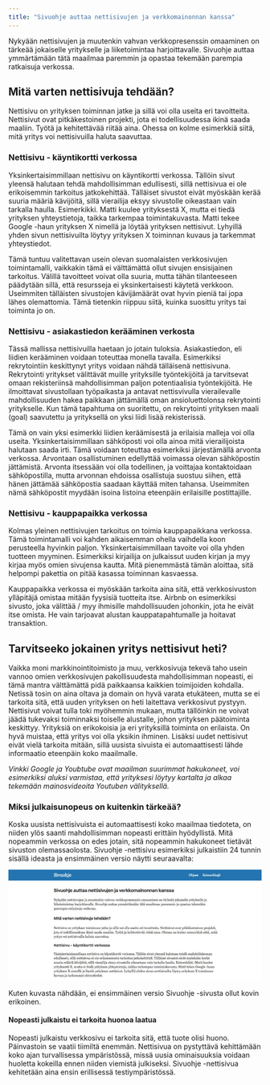 ```yaml
---
title: "Sivuohje auttaa nettisivujen ja verkkomainonnan kanssa"
---
```


Nykyään nettisivujen ja muutenkin vahvan verkkopresenssin omaaminen on tärkeää jokaiselle yritykselle ja liiketoimintaa harjoittavalle. Sivuohje auttaa ymmärtämään tätä maailmaa paremmin ja opastaa tekemään parempia ratkaisuja verkossa. 

## Mitä varten nettisivuja tehdään?

Nettisivu on yrityksen toiminnan jatke ja sillä voi olla useita eri tavoitteita. Nettisivut ovat pitkäkestoinen projekti, jota ei todellisuudessa ikinä saada maaliin. Työtä ja kehitettävää riitää aina. Ohessa on kolme esimerkkiä siitä, mitä yritys voi nettisivuilla haluta saavuttaa. 

### Nettisivu - käyntikortti verkossa

Yksinkertaisimmillaan nettisivu on käyntikortti verkossa. Tällöin sivut yleensä halutaan tehdä mahdollisimman edullisesti, sillä nettisivua ei ole erikoisemmin tarkoitus jatkokehittää. Tälläiset sivustot eivät myöskään kerää suuria määriä kävijöitä, sillä vierailija eksyy sivustolle oikeastaan vain tarkalla haulla. Esimerkikki. Matti kuulee yrityksestä X, mutta ei tiedä yrityksen yhteystietoja, taikka tarkempaa toimintakuvasta. Matti tekee Google -haun yrityksen X nimellä ja löytää yrityksen nettisivut. Lyhyillä yhden sivun nettisivuilta löytyy yrityksen X toiminnan kuvaus ja tarkemmat yhteystiedot.

Tämä tuntuu valitettavan usein olevan suomalaisten verkkosivujen toimintamalli, vaikkakin tämä ei välttämättä ollut sivujen ensisijainen tarkoitus. Välillä tavoitteet voivat olla suuria, mutta tähän tilanteeseen päädytään sillä, että resursseja ei yksinkertaisesti käytetä verkkoon. Useimmiten tälläisten sivustojen kävijämäärät ovat hyvin pieniä tai jopa lähes olemattomia. Tämä tietenkin riippuu siitä, kuinka suosittu yritys tai toiminta jo on. 


### Nettisivu - asiakastiedon kerääminen verkosta

Tässä mallissa nettisivuilla haetaan jo jotain tuloksia. Asiakastiedon, eli liidien kerääminen voidaan toteuttaa monella tavalla. Esimerkiksi rekrytointiin keskittynyt yritys voidaan nähdä tälläisenä nettisivuna. Rekrytointi yritykset välittävät muille yrityksille työntekijöitä ja tarvitsevat omaan rekisteriinsä mahdollisimman paljon potentiaalisia työntekijöitä. He ilmoittavat sivustollaan työpaikasta ja antavat nettisvivulla vierailevalle mahdollisuuden hakea paikkaan jättämällä oman ansioluettolonsa rekrytointi yritykselle. Kun tämä tapahtuma on suoritettu, on rekrytointi yrityksen maali (goal) saavutettu ja yrityksellä on yksi liidi lisää rekisterissä. 

Tämä on vain yksi esimerkki liidien keräämisestä ja erilaisia malleja voi olla useita. Yksinkertaisimmillaan sähköposti voi olla ainoa mitä vierailijoista halutaan saada irti. Tämä voidaan toteuttaa esimerkiksi järjestämällä arvonta verkossa. Arvontaan osallistuminen edellyttää voimassa olevan sähköpostin jättämistä. Arvonta itsessään voi olla todellinen, ja voittajaa kontaktoidaan sähköpostilla, mutta arvonnan ehdoissa osallistuja suostuu siihen, että hänen jättämää sähköpostia saadaan käyttää miten tahansa. Useimmiten nämä sähköpostit myydään isoina listoina eteenpäin erilaisille postittajille. 

### Nettisivu - kauppapaikka verkossa

Kolmas yleinen nettisivujen tarkoitus on toimia kauppapaikkana verkossa. Tämä toimintamalli voi kahden aikaisemman ohella vaihdella koon perusteella hyvinkin paljon. Yksinkertaisimmillaan tavoite voi olla yhden tuotteen myyminen. Esimerkiksi kirjailija on julkaissut uuden kirjan ja myy kirjaa myös omien sivujensa kautta. Mitä pienemmästä tämän aloittaa, sitä helpompi pakettia on pitää kasassa toiminnan kasvaessa. 

Kauppapaikka verkossa ei myöskään tarkoita aina sitä, että verkkosivuston ylläpitäjä omistaa mitään fyysisiä tuotteita itse. Airbnb on esimerkiksi sivusto, joka välittää / myy ihmisille mahdollisuuden johonkin, jota he eivät itse omista. He vain tarjoavat alustan kauppatapahtumalle ja hoitavat transaktion.

## Tarvitseeko jokainen yritys nettisivut heti?

Vaikka moni markkinointitoimisto ja muu, verkkosivuja tekevä taho usein vannoo omien verkkosivujen pakollisuudesta mahdollisimman nopeasti, ei tämä mantra välttämättä pidä paikkaansa kaikkien toimijoiden kohdalla. Netissä tosin on aina oltava ja domain on hyvä varata etukäteen, mutta se ei tarkoita sitä, että uuden yrityksen on heti laitettava verkkosivut pystyyn. Nettisivut voivat tulla toki myöhemmin mukaan, mutta tällöinkin ne voivat jäädä tukevaksi toiminnaksi toiselle alustalle, johon yrityksen päätoiminta keskittyy. Yrityksiä on erikokoisia ja eri yrityksillä toiminta on erilaista. On hyvä muistaa, että yritys voi olla yksikin ihminen. Lisäksi uudet nettisivut eivät vielä tarkoita mitään, sillä uusista sivuista ei automaattisesti lähde informaatio eteenpäin koko maailmalle. 

_Vinkki_
_Google ja Youbtube ovat maailman suurimmat hakukoneet, voi esimerkiksi aluksi varmistaa, että yrityksesi löytyy kartalta ja alkaa tekemään mainosvideoita Youtuben välityksellä._

### Miksi julkaisunopeus on kuitenkin tärkeää?
Koska uusista nettisivuista ei automaattisesti koko maailmaa tiedoteta, on niiden ylös saanti mahdollisimman nopeasti erittäin hyödyllistä. Mitä nopeammin verkossa on edes jotain, sitä nopeammin hakukoneet tietävät sivuston olemassaolosta. Sivuohje -nettisivu esimerkiksi julkaistiin 24 tunnin sisällä ideasta ja ensimmäinen versio näytti seuraavalta:

<img src="sivuohje-kotisivu-ruutukaappaus.jpg" alt="Sivuohje kotisivu julkaisupäivänä 11.06.2017" />

Kuten kuvasta nähdään, ei ensimmäinen versio Sivuohje -sivusta ollut kovin erikoinen. 

#### Nopeasti julkaistu ei tarkoita huonoa laatua
Nopeasti julkaistu verkkosivu ei tarkoita sitä, että tuote olisi huono. Päinvastoin se vaatii tiimiltä enemmän. Nettisivua on pystyttävä kehittämään koko ajan turvallisessa ympäristössä, missä uusia ominaisuuksia voidaan huoletta kokeilla ennen niiden viemistä julkiseksi. Sivuohje -nettisivua kehitetään aina ensin erillisessä testiympäristössä.